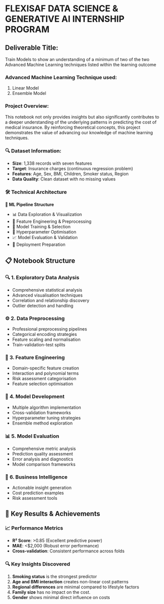 # FLEXISAF DATA SCIENCE & GENERATIVE AI INTERNSHIP PROGRAM

## Deliverable Title: 
Train Models to show an understanding of a minimum of two of the two Advanced Machine Learning techniques listed within the learning outcome 

### Advanced Machine Learning Technique used:
1. Linear Model
2. Ensemble Model

### Project Overview: 
This notebook not only provides insights but also significantly contributes to a deeper understanding of the underlying patterns in predicting the cost of medical insurance. By reinforcing theoretical concepts, this project demonstrates the value of advancing our knowledge of machine learning techniques. 

### 🔍 Dataset Information:
- **Size**: 1,338 records with seven features
- **Target**: Insurance charges (continuous regression problem)
- **Features**: Age, Sex, BMI, Children, Smoker status, Region
- **Data Quality**: Clean dataset with no missing values

### 🛠️ Technical Architecture
**📁 ML Pipeline Structure**
- 📊 Data Exploration & Visualization
- 🔧 Feature Engineering & Preprocessing  
- 🤖 Model Training & Selection
- 🎯 Hyperparameter Optimisation
- 📈 Model Evaluation & Validation
- 🚀 Deployment Preparation

## 📋 Notebook Structure

### 🔍 **1. Exploratory Data Analysis**
- Comprehensive statistical analysis
- Advanced visualisation techniques
- Correlation and relationship discovery
- Outlier detection and handling

### ⚙️ **2. Data Preprocessing**
- Professional preprocessing pipelines
- Categorical encoding strategies
- Feature scaling and normalisation
- Train-validation-test splits

### 🎨 **3. Feature Engineering**
- Domain-specific feature creation
- Interaction and polynomial terms
- Risk assessment categorisation
- Feature selection optimisation

### 🤖 **4. Model Development**
- Multiple algorithm implementation
- Cross-validation frameworks
- Hyperparameter tuning strategies
- Ensemble method exploration

### 📊 **5. Model Evaluation**
- Comprehensive metric analysis
- Prediction quality assessment
- Error analysis and diagnostics
- Model comparison frameworks

### 💼 **6. Business Intelligence**
- Actionable insight generation
- Cost prediction examples
- Risk assessment tools

## 🎯 Key Results & Achievements

### 📈 **Performance Metrics**
- **R² Score**: >0.85 (Excellent predictive power)
- **MAE**: <$2,000 (Robust error performance)
- **Cross-validation**: Consistent performance across folds

### 🔍 **Key Insights Discovered**
1. **Smoking status** is the strongest predictor 
2. **Age and BMI interaction** creates non-linear cost patterns  
3. **Regional differences** are minimal compared to lifestyle factors
4. **Family size** has no impact on the cost.
5. **Gender** shows minimal direct influence on costs

